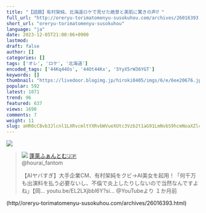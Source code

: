 ```yaml
---
title: "【話題】有村架純、北海道ロケで見せた絶景と美肌に驚きの声⁉ "
full_url: "http://oreryu-torimatomenyu-susokuhou.com/archives/26016393.html"
short_url: "oreryu-torimatomenyu-susokuhou"
language: "ja"
date: 2023-12-05T21:00:06+0900
lastmod: 
draft: false
author: []
categories: []
tags: ['オレ', 'ロケ', '北海道']
encoded_tags: ['44Kq44Os', '44Ot44Kx', '5YyX5rW36YGT']
keywords: []
thumbnail: "https://livedoor.blogimg.jp/hiroki0405/imgs/6/e/6ee20676.jpg"
popular: 592
latest: 1071
trend: 96
featured: 637
views: 1698
comments: 7
weight: 11
slug: aHR0cC8vb3Jlcnl1LXRvcmltYXRvbWVueXUtc3Vzb2t1aG91LmNvbS9hcmNoaXZlcy8yNjAxNjM5My5odG1s
---
```


![](https://livedoor.blogimg.jp/hiroki0405/imgs/6/e/6ee20676.jpg)

<blockquote id='twibodyvZE4wuG99r'> <p> <img src='https//livedoor.blogimg.jp/hiroki0405/imgs/d/5/d57eac5c.jpg'> <a target='_blank' href='https//twitter.com/hourai_fantom/status/1731886907599319434'>蓬萊ふぁんとむ🇯🇵 </a><br> @hourai_fantom </p> <p id='twitextvZE4wuG99r'> 【AIヤバすぎ】大手企業CM、有村架純をクビ→AI美女を起用！「何千万も出演料を払う必要ないし、不倫で炎上したりしないので当然なんですよね」【岡... youtu.be/EL2LXjbbl6Y?si… @YouTubeより １か月前 </p> </blockquote> 

(http//oreryu-torimatomenyu-susokuhou.com/archives/26016393.html)
